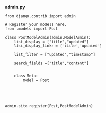 **admin.py**

    from django.contrib import admin

    # Register your models here.
    from .models import Post

    class PostModelAdmin(admin.ModelAdmin):
        list_display = ["title","updated"]
        list_display_links = ["title","updated"]

        list_filter = ["updated","timestamp"]

        search_fields =["title","content"]


        class Meta:
            model = Post





    admin.site.register(Post,PostModelAdmin)
